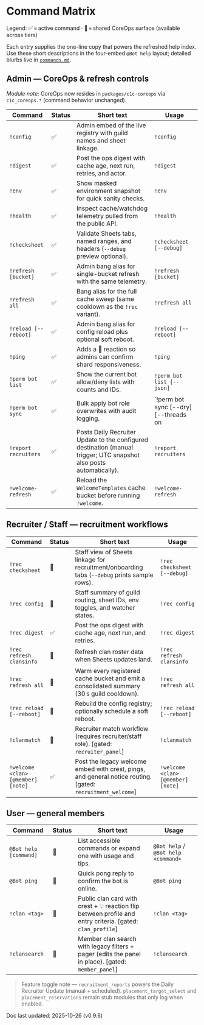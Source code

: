 # Command Matrix

Legend: ✅ = active command · 🧩 = shared CoreOps surface (available across tiers)

Each entry supplies the one-line copy that powers the refreshed help index. Use these
short descriptions in the four-embed `@Bot help` layout; detailed blurbs live in
[`commands.md`](commands.md).

## Admin — CoreOps & refresh controls
_Module note:_ CoreOps now resides in `packages/c1c-coreops` via `c1c_coreops.*` (command behavior unchanged).

| Command | Status | Short text | Usage |
| --- | --- | --- | --- |
| `!config` | ✅ | Admin embed of the live registry with guild names and sheet linkage. | `!config` |
| `!digest` | ✅ | Post the ops digest with cache age, next run, retries, and actor. | `!digest` |
| `!env` | ✅ | Show masked environment snapshot for quick sanity checks. | `!env` |
| `!health` | ✅ | Inspect cache/watchdog telemetry pulled from the public API. | `!health` |
| `!checksheet` | ✅ | Validate Sheets tabs, named ranges, and headers (`--debug` preview optional). | `!checksheet [--debug]` |
| `!refresh [bucket]` | ✅ | Admin bang alias for single-bucket refresh with the same telemetry. | `!refresh [bucket]` |
| `!refresh all` | ✅ | Bang alias for the full cache sweep (same cooldown as the `!rec` variant). | `!refresh all` |
| `!reload [--reboot]` | ✅ | Admin bang alias for config reload plus optional soft reboot. | `!reload [--reboot]` |
| `!ping` | ✅ | Adds a 🏓 reaction so admins can confirm shard responsiveness. | `!ping` |
| `!perm bot list` | ✅ | Show the current bot allow/deny lists with counts and IDs. | `!perm bot list [--json]` |
| `!perm bot sync` | ✅ | Bulk apply bot role overwrites with audit logging. | `!perm bot sync [--dry] [--threads on|off] [--include voice|stage] [--limit N]` |
| `!report recruiters` | ✅ | Posts Daily Recruiter Update to the configured destination (manual trigger; UTC snapshot also posts automatically). | `!report recruiters` |
| `!welcome-refresh` | ✅ | Reload the `WelcomeTemplates` cache bucket before running `!welcome`. | `!welcome-refresh` |

## Recruiter / Staff — recruitment workflows
| Command | Status | Short text | Usage |
| --- | --- | --- | --- |
| `!rec checksheet` | 🧩 | Staff view of Sheets linkage for recruitment/onboarding tabs (`--debug` prints sample rows). | `!rec checksheet [--debug]` |
| `!rec config` | 🧩 | Staff summary of guild routing, sheet IDs, env toggles, and watcher states. | `!rec config` |
| `!rec digest` | ✅ | Post the ops digest with cache age, next run, and retries. | `!rec digest` |
| `!rec refresh clansinfo` | 🧩 | Refresh clan roster data when Sheets updates land. | `!rec refresh clansinfo` |
| `!rec refresh all` | 🧩 | Warm every registered cache bucket and emit a consolidated summary (30 s guild cooldown). | `!rec refresh all` |
| `!rec reload [--reboot]` | 🧩 | Rebuild the config registry; optionally schedule a soft reboot. | `!rec reload [--reboot]` |
| `!clanmatch` | 🧩 | Recruiter match workflow (requires recruiter/staff role). [gated: `recruiter_panel`] | `!clanmatch` |
| `!welcome <clan> [@member] [note]` | ✅ | Post the legacy welcome embed with crest, pings, and general notice routing. [gated: `recruitment_welcome`] | `!welcome <clan> [@member] [note]` |

## User — general members
| Command | Status | Short text | Usage |
| --- | --- | --- | --- |
| `@Bot help [command]` | 🧩 | List accessible commands or expand one with usage and tips. | `@Bot help` / `@Bot help <command>` |
| `@Bot ping` | 🧩 | Quick pong reply to confirm the bot is online. | `@Bot ping` |
| `!clan <tag>` | 🧩 | Public clan card with crest + 💡 reaction flip between profile and entry criteria. [gated: `clan_profile`] | `!clan <tag>` |
| `!clansearch` | 🧩 | Member clan search with legacy filters + pager (edits the panel in place). [gated: `member_panel`] | `!clansearch` |

> Feature toggle note — `recruitment_reports` powers the Daily Recruiter Update (manual + scheduled). `placement_target_select` and `placement_reservations` remain stub modules that only log when enabled.

Doc last updated: 2025-10-26 (v0.9.6)
